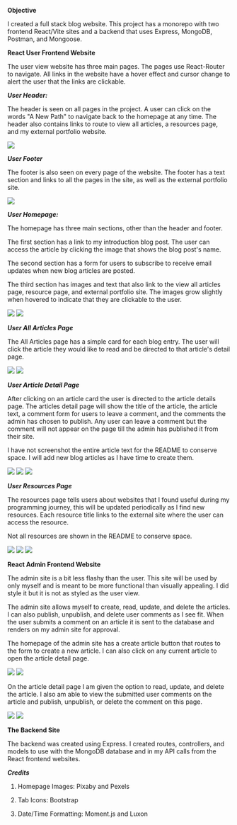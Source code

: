 **Objective**

I created a full stack blog website. This project has a monorepo with two frontend React/Vite sites and a backend that uses Express, MongoDB, Postman, and Mongoose.

**React User Frontend Website**

The user view website has three main pages. The pages use React-Router to navigate. All links in the website have a hover effect and cursor change to alert the user that the links are clickable.

***User Header:***

The header is seen on all pages in the project. A user can click on the words "A New Path" to navigate back to the homepage at any time. The header also contains links to route to view all articles, a resources page, and my external portfolio website. 

![](images/readmeheader.png)

***User Footer***

The footer is also seen on every page of the website. The footer has a text section and links to all the pages in the site, as well as the external portfolio site.

![](images/readmefooter.png)

***User Homepage:***

The homepage has three main sections, other than the header and footer. 

The first section has a link to my introduction blog post. The user can access the article by clicking the image that shows the blog post's name. 

The second section has a form for users to subscribe to receive email updates when new blog articles are posted.

The third section has images and text that also link to the view all articles page, resource page, and external portfolio site. The images grow slightly when hovered to indicate that they are clickable to the user.

![](images/readmeuserhomepage1.png)
![](images/readmeuserhomepage2.png)


***User All Articles Page***

The All Articles page has a simple card for each blog entry. The user will click the article they would like to read and be directed to that article's detail page.

![](images/userallarticle1.png)
![](images/userallarticle2.png)

***User Article Detail Page***

After clicking on an article card the user is directed to the article details page. The articles detail page will show the title of the article, the article text, a comment form for users to leave a comment, and the comments the admin has chosen to publish. Any user can leave a comment but the comment will not appear on the page till the admin has published it from their site.

I have not screenshot the entire article text for the README to conserve space. I will add new blog articles as I have time to create them.

![](images/userarticledetail1.png)
![](images/userarticledetail2.png)
![](images/userarticledetail3.png)

***User Resources Page***

The resources page tells users about websites that I found useful during my programming journey, this will be updated periodically as I find new resources. Each resource title links to the external site where the user can access the resource. 

Not all resources are shown in the README to conserve space. 

![](images/userresources1.png)
![](images/userresources2.png)
![](images/userresources3.png)

**React Admin Frontend Website**

The admin site is a bit less flashy than the user. This site will be used by only myself and is meant to be more functional than visually appealing. I did style it but it is not as styled as the user view.

The admin site allows myself to create, read, update, and delete the articles. I can also publish, unpublish, and delete user comments as I see fit. When the user submits a comment on an article it is sent to the database and renders on my admin site for approval.

The homepage of the admin site has a create article button that routes to the form to create a new article. I can also click on any current article to open the article detail page.

![](images/adminhomepage.png)
![](images/admincreatearticle.png)

On the article detail page I am given the option to read, update, and delete the article. I also am able to view the submitted user comments on the article and publish, unpublish, or delete the comment on this page.

![](images/adminarticledetail.png)
![](images/adminarticledetail2.png)

**The Backend Site**

The backend was created using Express. I created routes, controllers, and models to use with the MongoDB database and in my API calls from the React frontend websites.


***Credits***
1. Homepage Images: Pixaby and Pexels

2. Tab Icons: Bootstrap

3. Date/Time Formatting: Moment.js and Luxon

